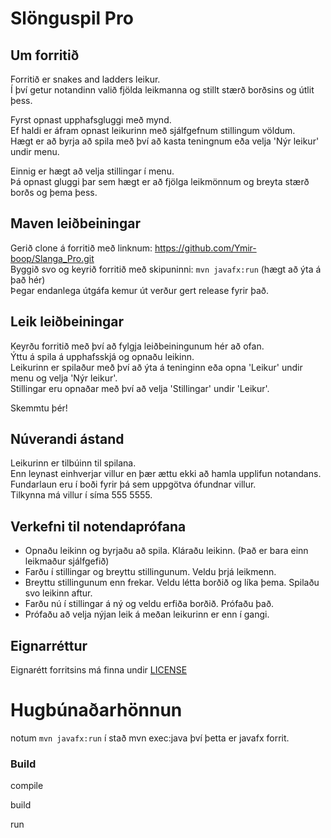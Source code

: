 
# Slönguspil Pro

## Um forritið

Forritið er snakes and ladders leikur.  
Í því getur notandinn valið fjölda leikmanna og stillt stærð borðsins og útlit þess.  

Fyrst opnast upphafsgluggi með mynd.  
Ef haldi er áfram opnast leikurinn með sjálfgefnum stillingum völdum.  
Hægt er að byrja að spila með því að kasta teningnum eða velja 'Nýr leikur' undir menu.  

Einnig er hægt að velja stillingar í menu.  
Þá opnast gluggi þar sem hægt er að fjölga leikmönnum og breyta stærð borðs og þema þess.  



## Maven leiðbeiningar

Gerið clone á forritið með linknum: https://github.com/Ymir-boop/Slanga_Pro.git  
Byggið svo og keyrið forritið með skipuninni:
``` mvn javafx:run ```
(hægt að ýta á það hér)  
Þegar endanlega útgáfa kemur út verður gert release fyrir það.  


## Leik leiðbeiningar
Keyrðu forritið með því að fylgja leiðbeiningunum hér að ofan.  
Ýttu á spila á upphafsskjá og opnaðu leikinn.  
Leikurinn er spilaður með því að ýta á teninginn eða opna 'Leikur' undir menu og velja 'Nýr leikur'.  
Stillingar eru opnaðar með því að velja 'Stillingar' undir 'Leikur'.  

Skemmtu þér!

## Núverandi ástand
Leikurinn er tilbúinn til spilana.   
Enn leynast einhverjar villur en þær ættu ekki að hamla upplifun notandans.  
Fundarlaun eru í boði fyrir þá sem uppgötva ófundnar villur.  
Tilkynna má villur í síma 555 5555.

## Verkefni til notendaprófana

 - Opnaðu leikinn og byrjaðu að spila. Kláraðu leikinn. (Það er bara einn leikmaður sjálfgefið)  
 - Farðu í stillingar og breyttu stillingunum. Veldu þrjá leikmenn.  
 - Breyttu stillingunum enn frekar. Veldu létta borðið og líka þema. Spilaðu svo leikinn aftur.  
 - Farðu nú í stillingar á ný og veldu erfiða borðið. Prófaðu það.  
 - Prófaðu að velja nýjan leik á meðan leikurinn er enn í gangi.  

## Eignarréttur
Eignarétt forritsins má finna undir [LICENSE](LICENSE)

# Hugbúnaðarhönnun

notum ``` mvn javafx:run ``` í stað mvn exec:java því þetta er javafx forrit.

### Build

compile 

build

run